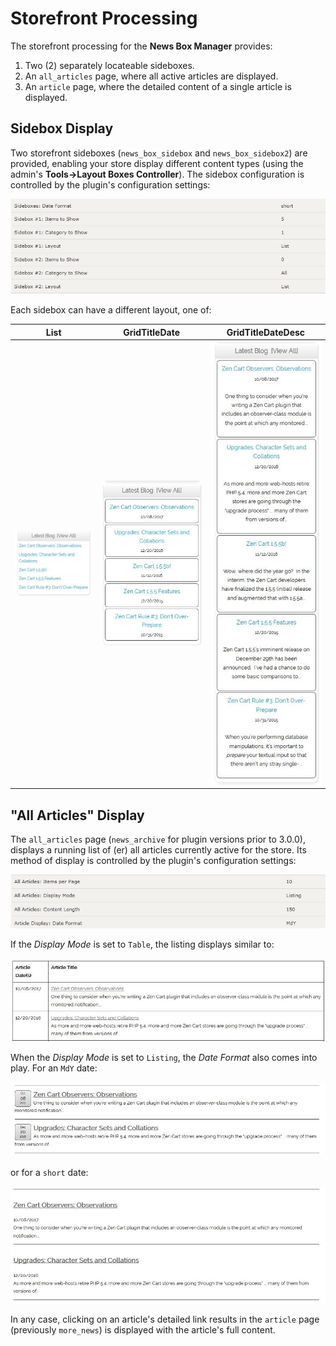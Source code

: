 # Storefront Processing

The storefront processing for the **News Box Manager** provides:

1. Two (2) separately locateable sideboxes.
2. An `all_articles` page, where all active articles are displayed.
3. An `article` page, where the detailed content of a single article is displayed.

## Sidebox Display

Two storefront sideboxes (`news_box_sidebox` and `news_box_sidebox2`) are provided, enabling your store display different content types (using the admin's **Tools->Layout Boxes Controller**).  The sidebox configuration is controlled by the plugin's configuration settings:

![Sidebox configuration items](images/sidebox_configuration.jpg) 

Each sidebox can have a different layout, one of:

| List | GridTitleDate | GridTitleDateDesc |
| ---- | ---- | ---- |
|  !['List' format](images/sidebox_list_format.jpg) | !['GridTitleDate' format](images/sidebox_gridtitledate_format.jpg) | !['GridTitleDateDesc' format](images/sidebox_gridtitledatedesc_format.jpg) |


## "All Articles" Display

The `all_articles` page (`news_archive` for plugin versions prior to 3.0.0), displays a running list of (er) all articles currently active for the store.  Its method of display is controlled by the plugin's configuration settings:

!["All Articles" configuration settings](images/articles_configuration.jpg)

If the _Display Mode_ is set to `Table`, the listing displays similar to:

![All Articles, using Table format](images/all_articles_table_format.jpg)

When the _Display Mode_ is set to `Listing`, the _Date Format_ also comes into play.  For an `MdY` date:

![All Articles, Listing format with MdY dates](images/all_articles_listing_format_mdy.jpg)

or for a `short` date:

![All Articles, Listing format with short dates](images/all_articles_listing_format_short.jpg)

In any case, clicking on an article's detailed link results in the `article` page (previously `more_news`) is displayed with the article's full content.
